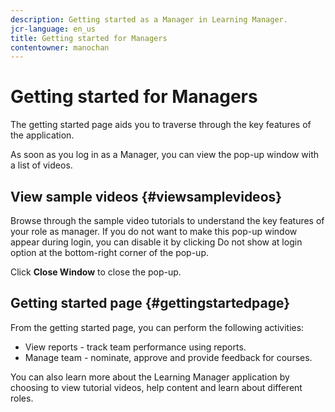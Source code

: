 ```yaml
---
description: Getting started as a Manager in Learning Manager.
jcr-language: en_us
title: Getting started for Managers
contentowner: manochan
---
```



# Getting started for Managers

The getting started page aids you to traverse through the key features of the application.

As soon as you log in as a Manager, you can view the pop-up window with a list of videos.

## View sample videos {#viewsamplevideos}

Browse through the sample video tutorials to understand the key features of your role as manager. If you do not want to make this pop-up window appear during login, you can disable it by clicking Do not show at login option at the bottom-right corner of the pop-up.

Click **Close Window** to close the pop-up.

<!--![](assets/welcome-videos.png) -->

## Getting started page {#gettingstartedpage}

From the getting started page, you can perform the following activities:

* View reports - track team performance using reports.
* Manage team - nominate, approve and provide feedback for courses.

You can also learn more about the Learning Manager application by choosing to view tutorial videos, help content and learn about different roles.

<!--![](assets/manager-experienceprime.png)-->

